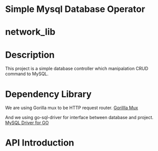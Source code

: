 # Simple Mysql Database Operator
# network_lib
# Description
This project is a simple database controller which manipalation CRUD command to MySQL.

# Dependency Library
We are using Gorilla mux to be HTTP request router.
[Gorillla Mux](https://github.com/gorilla/mux)

And we using go-sql-driver for interface between database and project.
[MySQL Driver for GO](https://github.com/go-sql-driver/mysql)

# API Introduction

